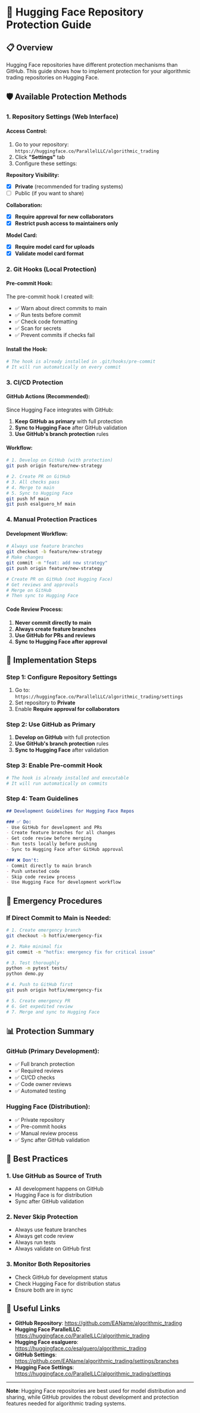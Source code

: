 # 🤗 Hugging Face Repository Protection Guide

## 📋 Overview

Hugging Face repositories have different protection mechanisms than GitHub. This guide shows how to implement protection for your algorithmic trading repositories on Hugging Face.

## 🛡️ Available Protection Methods

### **1. Repository Settings (Web Interface)**

#### **Access Control:**
1. Go to your repository: `https://huggingface.co/ParallelLLC/algorithmic_trading`
2. Click **"Settings"** tab
3. Configure these settings:

**Repository Visibility:**
- [x] **Private** (recommended for trading systems)
- [ ] Public (if you want to share)

**Collaboration:**
- [x] **Require approval for new collaborators**
- [x] **Restrict push access to maintainers only**

**Model Card:**
- [x] **Require model card for uploads**
- [x] **Validate model card format**

### **2. Git Hooks (Local Protection)**

#### **Pre-commit Hook:**
The pre-commit hook I created will:
- ✅ Warn about direct commits to main
- ✅ Run tests before commit
- ✅ Check code formatting
- ✅ Scan for secrets
- ✅ Prevent commits if checks fail

#### **Install the Hook:**
```bash
# The hook is already installed in .git/hooks/pre-commit
# It will run automatically on every commit
```

### **3. CI/CD Protection**

#### **GitHub Actions (Recommended):**
Since Hugging Face integrates with GitHub:
1. **Keep GitHub as primary** with full protection
2. **Sync to Hugging Face** after GitHub validation
3. **Use GitHub's branch protection** rules

#### **Workflow:**
```bash
# 1. Develop on GitHub (with protection)
git push origin feature/new-strategy

# 2. Create PR on GitHub
# 3. All checks pass
# 4. Merge to main
# 5. Sync to Hugging Face
git push hf main
git push esalguero_hf main
```

### **4. Manual Protection Practices**

#### **Development Workflow:**
```bash
# Always use feature branches
git checkout -b feature/new-strategy
# Make changes
git commit -m "feat: add new strategy"
git push origin feature/new-strategy

# Create PR on GitHub (not Hugging Face)
# Get reviews and approvals
# Merge on GitHub
# Then sync to Hugging Face
```

#### **Code Review Process:**
1. **Never commit directly to main**
2. **Always create feature branches**
3. **Use GitHub for PRs and reviews**
4. **Sync to Hugging Face after approval**

## 🔧 Implementation Steps

### **Step 1: Configure Repository Settings**
1. Go to: `https://huggingface.co/ParallelLLC/algorithmic_trading/settings`
2. Set repository to **Private**
3. Enable **Require approval for collaborators**

### **Step 2: Use GitHub as Primary**
1. **Develop on GitHub** with full protection
2. **Use GitHub's branch protection** rules
3. **Sync to Hugging Face** after validation

### **Step 3: Enable Pre-commit Hook**
```bash
# The hook is already installed and executable
# It will run automatically on commits
```

### **Step 4: Team Guidelines**
```markdown
## Development Guidelines for Hugging Face Repos

### ✅ Do:
- Use GitHub for development and PRs
- Create feature branches for all changes
- Get code review before merging
- Run tests locally before pushing
- Sync to Hugging Face after GitHub approval

### ❌ Don't:
- Commit directly to main branch
- Push untested code
- Skip code review process
- Use Hugging Face for development workflow
```

## 🚨 Emergency Procedures

### **If Direct Commit to Main is Needed:**
```bash
# 1. Create emergency branch
git checkout -b hotfix/emergency-fix

# 2. Make minimal fix
git commit -m "hotfix: emergency fix for critical issue"

# 3. Test thoroughly
python -m pytest tests/
python demo.py

# 4. Push to GitHub first
git push origin hotfix/emergency-fix

# 5. Create emergency PR
# 6. Get expedited review
# 7. Merge and sync to Hugging Face
```

## 📊 Protection Summary

### **GitHub (Primary Development):**
- ✅ Full branch protection
- ✅ Required reviews
- ✅ CI/CD checks
- ✅ Code owner reviews
- ✅ Automated testing

### **Hugging Face (Distribution):**
- ✅ Private repository
- ✅ Pre-commit hooks
- ✅ Manual review process
- ✅ Sync after GitHub validation

## 🎯 Best Practices

### **1. Use GitHub as Source of Truth**
- All development happens on GitHub
- Hugging Face is for distribution
- Sync after GitHub validation

### **2. Never Skip Protection**
- Always use feature branches
- Always get code review
- Always run tests
- Always validate on GitHub first

### **3. Monitor Both Repositories**
- Check GitHub for development status
- Check Hugging Face for distribution status
- Ensure both are in sync

## 🔗 Useful Links

- **GitHub Repository**: https://github.com/EAName/algorithmic_trading
- **Hugging Face ParallelLLC**: https://huggingface.co/ParallelLLC/algorithmic_trading
- **Hugging Face esalguero**: https://huggingface.co/esalguero/algorithmic_trading
- **GitHub Settings**: https://github.com/EAName/algorithmic_trading/settings/branches
- **Hugging Face Settings**: https://huggingface.co/ParallelLLC/algorithmic_trading/settings

---

**Note**: Hugging Face repositories are best used for model distribution and sharing, while GitHub provides the robust development and protection features needed for algorithmic trading systems. 